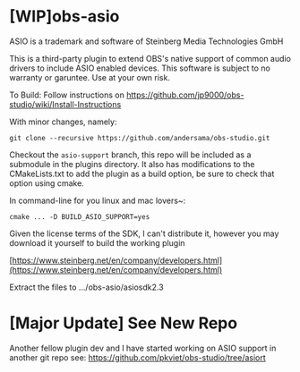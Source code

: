 # [WIP]obs-asio
ASIO is a trademark and software of Steinberg Media Technologies GmbH

This is a third-party plugin to extend OBS's native support of common audio drivers to include ASIO enabled devices. 
This software is subject to no warranty or garuntee. Use at your own risk.

To Build:
Follow instructions on https://github.com/jp9000/obs-studio/wiki/Install-Instructions

With minor changes, namely:

```
git clone --recursive https://github.com/andersama/obs-studio.git
```

Checkout the `asio-support` branch, this repo will be included as a submodule in the plugins directory.
It also has modifications to the CMakeLists.txt to add the plugin as a build option, be sure to check that option using cmake.

In command-line for you linux and mac lovers~:
```
cmake ... -D BUILD_ASIO_SUPPORT=yes
```

Given the license terms of the SDK, I can't distribute it, however you may download it yourself to build the working plugin

[https://www.steinberg.net/en/company/developers.html](https://www.steinberg.net/en/company/developers.html)

Extract the files to .../obs-asio/asiosdk2.3

# [Major Update] See New Repo
Another fellow plugin dev and I have started working on ASIO support in another git repo see:
https://github.com/pkviet/obs-studio/tree/asiort
